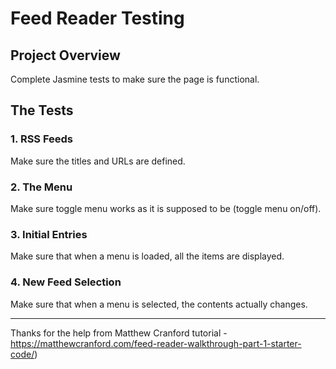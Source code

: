 # Feed Reader Testing

## Project Overview

Complete Jasmine tests to make sure the page is functional.

## The Tests

### 1. RSS Feeds

Make sure the titles and URLs are defined.

### 2. The Menu

Make sure toggle menu works as it is supposed to be (toggle menu on/off).

### 3. Initial Entries

Make sure that when a menu is loaded, all the items are displayed.

### 4. New Feed Selection

Make sure that when a menu is selected, the contents actually changes.


----------
Thanks for the help from Matthew Cranford tutorial - https://matthewcranford.com/feed-reader-walkthrough-part-1-starter-code/)
